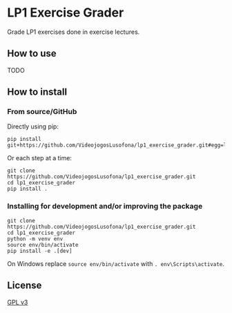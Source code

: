 # LP1 Exercise Grader

Grade LP1 exercises done in exercise lectures.

## How to use

TODO

## How to install

### From source/GitHub

Directly using pip:

```text
pip install git+https://github.com/VideojogosLusofona/lp1_exercise_grader.git#egg=lp1_exercise_grader
```

Or each step at a time:

```text
git clone https://github.com/VideojogosLusofona/lp1_exercise_grader.git
cd lp1_exercise_grader
pip install .
```

### Installing for development and/or improving the package

```text
git clone https://github.com/VideojogosLusofona/lp1_exercise_grader.git
cd lp1_exercise_grader
python -m venv env
source env/bin/activate
pip install -e .[dev]
```

On Windows replace `source env/bin/activate` with `. env\Scripts\activate`.

## License

[GPL v3](LICENSE)
